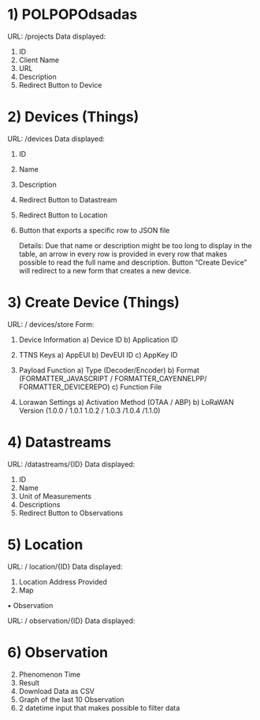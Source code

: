 # 1) POLPOPOdsadas
URL:  /projects
Data displayed: 
1.	ID
2.	Client Name
3.	URL
4.	Description
5.	Redirect Button to Device

# 2) Devices (Things)

URL:  /devices
Data displayed: 
1.	ID
2.	Name 
3.	Description
4.	Redirect Button to Datastream
5.	Redirect Button to Location
6.	Button that exports a specific row to JSON file

 	Details: 
    Due that name or description might be too long to display in the table, an arrow in every row is provided in every row that makes possible to read the full name and description.
Button “Create Device” will redirect to a new form that creates a new device.

# 3)	Create Device (Things)

URL:  / devices/store
Form:



1)	Device Information
a)	Device ID
b)	Application ID

2)	TTNS Keys
a)	AppEUI 
b)	DevEUI ID
c)	AppKey ID
3)	Payload Function
a)	Type (Decoder/Encoder)
b)	Format (FORMATTER_JAVASCRIPT / FORMATTER_CAYENNELPP/ FORMATTER_DEVICEREPO)
c)	Function File 
4)	Lorawan Settings
a)	Activation Method (OTAA /  ABP)
b)	LoRaWAN Version (1.0.0 / 1.0.1 1.0.2 / 1.0.3 /1.0.4 /1.1.0)

# 4)  Datastreams 

URL:  /datastreams/{ID} 
Data displayed: 
1)	ID
2)	Name
3)	Unit of Measurements 
4)	Descriptions 
5)	Redirect Button to Observations

# 5) Location

URL:  / location/{ID} 
Data displayed: 

1)	Location Address Provided
2)	Map 

•	Observation

URL:  / observation/{ID} 
Data displayed: 
	
# 6) 	Observation
2)	Phenomenon Time
3)	Result
4)	Download Data as CSV 
5)	Graph of the last 10 Observation
6)	2 datetime input that makes possible to filter data
